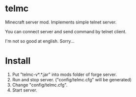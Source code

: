 telmc
=====

Minecraft server mod. Implements simple telnet server.

You can connect server and send command by telnet client.

I'm not so good at english. Sorry...

# Install
1. Put "telmc-v*.*.jar" into mods folder of forge server.
2. Run and stop server. ("config/telmc.cfg" will be generated)
3. Change "config/telmc.cfg".
4. Start server.
